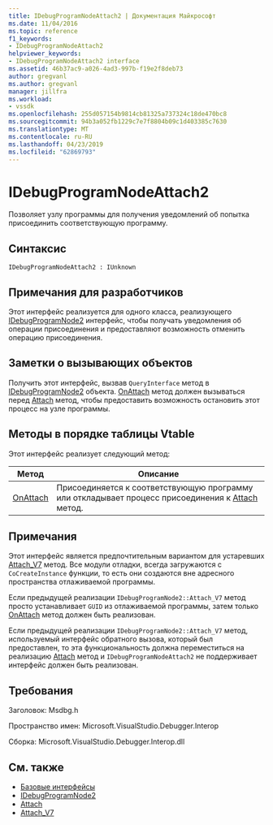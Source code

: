 ```yaml
---
title: IDebugProgramNodeAttach2 | Документация Майкрософт
ms.date: 11/04/2016
ms.topic: reference
f1_keywords:
- IDebugProgramNodeAttach2
helpviewer_keywords:
- IDebugProgramNodeAttach2 interface
ms.assetid: 46b37ac9-a026-4ad3-997b-f19e2f8deb73
author: gregvanl
ms.author: gregvanl
manager: jillfra
ms.workload:
- vssdk
ms.openlocfilehash: 255d057154b9814cb81325a737324c18de470bc8
ms.sourcegitcommit: 94b3a052fb1229c7e7f8804b09c1d403385c7630
ms.translationtype: MT
ms.contentlocale: ru-RU
ms.lasthandoff: 04/23/2019
ms.locfileid: "62869793"
---
```

# <a name="idebugprogramnodeattach2"></a>IDebugProgramNodeAttach2
Позволяет узлу программы для получения уведомлений об попытка присоединить соответствующую программу.

## <a name="syntax"></a>Синтаксис

```
IDebugProgramNodeAttach2 : IUnknown
```

## <a name="notes-for-implementers"></a>Примечания для разработчиков
 Этот интерфейс реализуется для одного класса, реализующего [IDebugProgramNode2](../../../extensibility/debugger/reference/idebugprogramnode2.md) интерфейс, чтобы получать уведомления об операции присоединения и предоставляют возможность отменить операцию присоединения.

## <a name="notes-for-callers"></a>Заметки о вызывающих объектов
 Получить этот интерфейс, вызвав `QueryInterface` метод в [IDebugProgramNode2](../../../extensibility/debugger/reference/idebugprogramnode2.md) объекта. [OnAttach](../../../extensibility/debugger/reference/idebugprogramnodeattach2-onattach.md) метод должен вызываться перед [Attach](../../../extensibility/debugger/reference/idebugengine2-attach.md) метод, чтобы предоставить возможность остановить этот процесс на узле программы.

## <a name="methods-in-vtable-order"></a>Методы в порядке таблицы Vtable
 Этот интерфейс реализует следующий метод:

|Метод|Описание|
|------------|-----------------|
|[OnAttach](../../../extensibility/debugger/reference/idebugprogramnodeattach2-onattach.md)|Присоединяется к соответствующую программу или откладывает процесс присоединения к [Attach](../../../extensibility/debugger/reference/idebugengine2-attach.md) метод.|

## <a name="remarks"></a>Примечания
 Этот интерфейс является предпочтительным вариантом для устаревших [Attach_V7](../../../extensibility/debugger/reference/idebugprogramnode2-attach-v7.md) метод. Все модули отладки, всегда загружаются с `CoCreateInstance` функции, то есть они создаются вне адресного пространства отлаживаемой программы.

 Если предыдущей реализации `IDebugProgramNode2::Attach_V7` метод просто устанавливает `GUID` из отлаживаемой программы, затем только [OnAttach](../../../extensibility/debugger/reference/idebugprogramnodeattach2-onattach.md) метод должен быть реализован.

 Если предыдущей реализации `IDebugProgramNode2::Attach_V7` метод, используемый интерфейс обратного вызова, который был предоставлен, то эта функциональность должна переместиться на реализацию [Attach](../../../extensibility/debugger/reference/idebugengine2-attach.md) метод и `IDebugProgramNodeAttach2` не поддерживает интерфейс должен быть реализован.

## <a name="requirements"></a>Требования
 Заголовок: Msdbg.h

 Пространство имен: Microsoft.VisualStudio.Debugger.Interop

 Сборка: Microsoft.VisualStudio.Debugger.Interop.dll

## <a name="see-also"></a>См. также
- [Базовые интерфейсы](../../../extensibility/debugger/reference/core-interfaces.md)
- [IDebugProgramNode2](../../../extensibility/debugger/reference/idebugprogramnode2.md)
- [Attach](../../../extensibility/debugger/reference/idebugengine2-attach.md)
- [Attach_V7](../../../extensibility/debugger/reference/idebugprogramnode2-attach-v7.md)